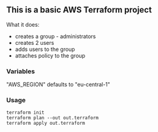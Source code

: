 ## This is a basic AWS Terraform project

What it does:

- creates a group - administrators
- creates 2 users
- adds users to the group
- attaches policy to the group

### Variables

"AWS_REGION" defaults to "eu-central-1"

### Usage

    terraform init
    terraform plan --out out.terraform
    terraform apply out.terraform